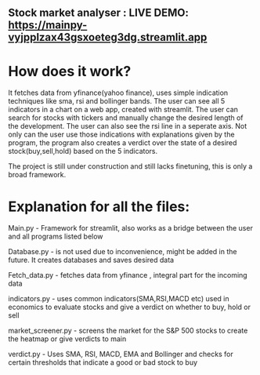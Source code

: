 ## Stock market analyser : LIVE DEMO: https://mainpy-vyjpplzax43gsxoeteg3dg.streamlit.app

# How does it work?
It fetches data from yfinance(yahoo finance), uses simple indication techniques like sma, rsi and bollinger bands. The user can see all 5 indicators in a chart on a web app, created with streamlit. The user can search for stocks with tickers and manually change the desired length of the development. The user can also see the rsi line in a seperate axis. Not only can the user use those indications with explanations given by the program, the program also creates a verdict over the state of a desired stock(buy,sell,hold) based on the 5 indicators.

The project is still under construction and still lacks finetuning, this is only a broad framework.

# Explanation for all the files:
Main.py - Framework for streamlit, also works as a bridge between the user and all programs listed below

Database.py - is not used due to inconvenience, might be added in the future. It creates databases and saves desired data

Fetch_data.py - fetches data from yfinance , integral part for the incoming data

indicators.py - uses common indicators(SMA,RSI,MACD etc) used in economics to evaluate stocks and give a verdict on whether to buy, hold or sell

market_screener.py - screens the market for the S&P 500 stocks to create the heatmap or give verdicts to main

verdict.py - Uses SMA, RSI, MACD, EMA and Bollinger and checks for certain thresholds that indicate a good or bad stock to buy
